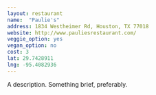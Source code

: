 ```yaml
---
layout: restaurant
name:  "Paulie's"
address: 1834 Westheimer Rd, Houston, TX 77018
website: http://www.pauliesrestaurant.com/
veggie_option: yes
vegan_option: no
cost: 3
lat: 29.7428911
lng: -95.4082936
---
```


A description. Something brief, preferably.
